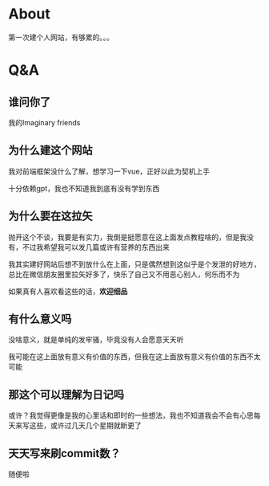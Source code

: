 # About
第一次建个人网站，有够累的。。。

# Q&A
## 谁问你了
我的Imaginary friends

## 为什么建这个网站
我对前端框架没什么了解，想学习一下vue，正好以此为契机上手  

十分依赖gpt，我也不知道我到底有没有学到东西

## 为什么要在这拉矢
抛开这个不谈，我要是有实力，我倒是挺愿意在这上面发点教程啥的，但是我没有，不过我希望我可以发几篇或许有营养的东西出来  

我其实建好网站后想不到放什么在上面，只是偶然想到这似乎是个发泄的好地方，总比在微信朋友圈里拉矢好多了，快乐了自己又不用恶心别人，何乐而不为  

如果真有人喜欢看这些的话，**欢迎细品**

## 有什么意义吗
没啥意义，就是单纯的发牢骚，毕竟没有人会愿意天天听  

我可能在这上面放有意义有价值的东西，但我在这上面放有意义有价值的东西不太可能  

## 那这个可以理解为日记吗
或许？我觉得更像是我的心里话和即时的一些想法，我也不知道我会不会有心思每天来写这些，或许过几天几个星期就断更了

## 天天写来刷commit数？
随便啦